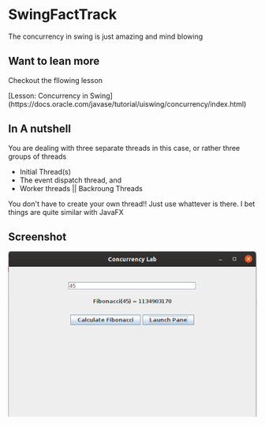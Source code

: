 # SwingFactTrack

<p>The concurrency in swing is just amazing and mind blowing</p>

## Want to lean more

<p>Checkout the fllowing lesson</p>
[Lesson: Concurrency in Swing](https://docs.oracle.com/javase/tutorial/uiswing/concurrency/index.html)

## In A nutshell

<p>You are dealing with three separate threads in this case, or rather three groups of threads</p>

* Initial Thread(s)
* The event dispatch thread, and
* Worker threads || Backroung Threads

<p>You don't have to create your own thread!! Just use whattever is there. I bet things are quite similar with JavaFX</p>

## Screenshot

![Application Frame](https://github.com/AzengaKevin/SwingFactTrack/blob/master/screenshots/window.png "Running Program Screenshot")


